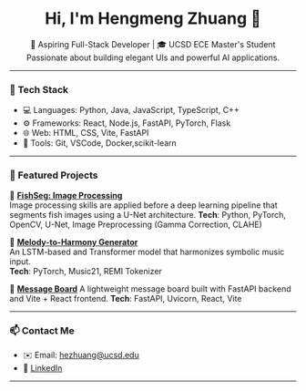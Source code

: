 <h1 align="center">Hi, I'm Hengmeng Zhuang 👋</h1>

<p align="center">
  🚀 Aspiring Full-Stack Developer | 🎓 UCSD ECE Master's Student <br/>
  Passionate about building elegant UIs and powerful AI applications.
</p>

---

### 🧰 Tech Stack
- 💻 Languages: Python, Java, JavaScript, TypeScript, C++
- ⚙️ Frameworks: React, Node.js, FastAPI, PyTorch, Flask
- 🌐 Web: HTML, CSS, Vite, FastAPI
- 🔧 Tools: Git, VSCode, Docker,scikit-learn

---

### 💼 Featured Projects

🔹 [**FishSeg: Image Processing**](https://github.com/zzzzzhm/FishSeg)  
Image processing skills are applied before a deep learning pipeline that segments fish images using a U-Net architecture.
**Tech**: Python, PyTorch, OpenCV, U-Net, Image Preprocessing (Gamma Correction, CLAHE)

🔹 [**Melody-to-Harmony Generator**](https://github.com/zzzzzhm/melody2harmony)  
An LSTM-based and Transformer model that harmonizes symbolic music input.  
**Tech**: PyTorch, Music21, REMI Tokenizer

🔹 [**Message Board**](https://github.com/zzzzzhm/Message-Board)
A lightweight message board built with FastAPI backend and Vite + React frontend.
**Tech**: FastAPI, Uvicorn, React, Vite


---

### 📫 Contact Me
- ✉️ Email: hezhuang@ucsd.edu
- 💼 [LinkedIn](https://www.linkedin.com/in/hengmeng-zhuang-a91595355/)


---

<!--
<p align="center">
  <img src="https://github-readme-stats.vercel.app/api?username=yourusername&show_icons=true&theme=radical" />
</p>


**zzzzzhm/zzzzzhm** is a ✨ _special_ ✨ repository because its `README.md` (this file) appears on your GitHub profile.

Here are some ideas to get you started:

- 🔭 I’m currently working on ...
- 🌱 I’m currently learning ...
- 👯 I’m looking to collaborate on ...
- 🤔 I’m looking for help with ...
- 💬 Ask me about ...
- 📫 How to reach me: ...
- 😄 Pronouns: ...
- ⚡ Fun fact: ...
-->
